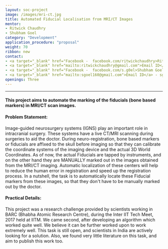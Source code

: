 ```yaml
---
layout: soc-project
image: /images/mri-ct.jpg
title: Automated Fiducial Localisation from MRI/CT Images 
mentor: 
- Ritwick Chaudhry
- Shubham Goel
category: "Development"
application_procedure: "proposal"
weight: 70
ribbon: new
contact:
- <a target="_blank" href="Facebook -  facebook.com/ritwickchaudhry>Ritwick Chaudhary/a>
- <a target="_blank" href="mailto:ritwickchaudhry@gmail.com">Email ID</a> - ritwickchaudhry@gmail.com
- <a target="_blank" href="Facebook -  facebook.com/s.g0el>Shubham Goel/a>
- <a target="_blank" href="mailto:sgoel160@gmail.com">Email ID</a> - sgoel160@gmail.com
openings: Three
---
```


---
#### This project aims to automate the marking of the fiducials (bone based markers) in MRI/CT scan images.   
<!--break-->
#### Problem Statement: 
Image-guided neurosurgery systems (IGNS) play an important role in intracranial surgery. These systems have a live CT/MRI scanning during surgeries to aid the doctor. During neuro-registration, bone based markers or fiducials are affixed to the skull before imaging so that they can calibrate the coordinate systems of the imaging device and the actual 3D World Coordinates. As of now, the actual Fiducials are tapped by instruments, and on the other hand they are MANUALLY marked out in the images obtained from the MRI/CT imaging. Automatic localization of these centers will help to reduce the human error in registration and speed up the registration process.  In a nutshell, the task is to automatically locate these Fiducial markers from these images, so that they don't have to be manually marked out by the doctor.
<!--break-->
#### Practical Details:
This project was a research challenge provided by scientists working in BARC (Bhabha Atomic Research Centre), during the Inter IIT Tech Meet, 2017 held at IITM. We came second, after developing an algorithm which worked quite well. We believe it can be further worked upon to work extremely well. This task is still open, and scientists in India are actively looking for a solution. Also, we found very little literature on this task, and aim to publish this work too.
